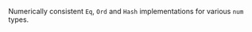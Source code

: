 Numerically consistent `Eq`, `Ord` and `Hash` implementations for various `num` types.

<!-- v0.1: support primitive types -->
<!-- v0.2: support num-bigint, num-complex, num-irrational -->
